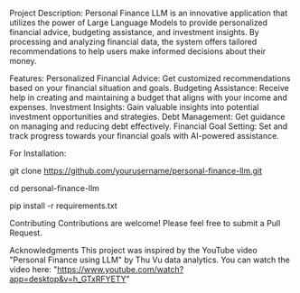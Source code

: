 Project Description:
Personal Finance LLM is an innovative application that utilizes the power of Large Language Models to provide personalized financial advice, budgeting assistance, and investment insights. By processing and analyzing financial data, the system offers tailored recommendations to help users make informed decisions about their money.

Features:
Personalized Financial Advice: Get customized recommendations based on your financial situation and goals.
Budgeting Assistance: Receive help in creating and maintaining a budget that aligns with your income and expenses.
Investment Insights: Gain valuable insights into potential investment opportunities and strategies.
Debt Management: Get guidance on managing and reducing debt effectively.
Financial Goal Setting: Set and track progress towards your financial goals with AI-powered assistance.


For Installation:

git clone https://github.com/yourusername/personal-finance-llm.git

cd personal-finance-llm

pip install -r requirements.txt

Contributing
Contributions are welcome! Please feel free to submit a Pull Request.

Acknowledgments
This project was inspired by the YouTube video "Personal Finance using LLM" by Thu Vu data analytics. You can watch the video here: "https://www.youtube.com/watch?app=desktop&v=h_GTxRFYETY"

